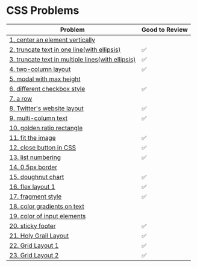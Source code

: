 # CSS Problems

| Problem                                                                                                        | Good to Review |
| -------------------------------------------------------------------------------------------------------------- | -------------- |
| [1. center an element vertically](1.center-an-element-vertically/README.md)                                    |                |
| [2. truncate text in one line(with ellipsis)](2.truncate-text-in-one-line-with-ellipsis/README.md)             | ✅             |
| [3. truncate text in multiple lines(with ellipsis)](3.truncate-text-in-multiple-lines-with-ellipsis/README.md) | ✅             |
| [4. two-column layout](4.two-column-layout/README.md)                                                          | ✅             |
| [5. modal with max height](5.modal-with-max-height/README.md)                                                  |                |
| [6. different checkbox style](6.different-checkbox-style/README.md)                                            | ✅             |
| [7. a row](7.a-row/README.md)                                                                                  |                |
| [8. Twitter's website layout](8.twitter-s-website-layout/README.md)                                            | ✅             |
| [9. multi-column text](9.multi-column-text/README.md)                                                          | ✅             |
| [10. golden ratio rectangle](10.golden-ratio-rectangle/README.md)                                              |                |
| [11. fit the image](11.fit-the-image/README.md)                                                                | ✅             |
| [12. close button in CSS](12.close-button-in-CSS/README.md)                                                    | ✅             |
| [13. list numbering](13.list-numbering/README.md)                                                              | ✅             |
| [14. 0.5px border](14.hairline-border/README.md)                                                               |                |
| [15. doughnut chart](15.doughnut-chart/README.md)                                                              | ✅             |
| [16. flex layout 1](16.flex-layout-1/README.md)                                                                | ✅             |
| [17. fragment style](17.fragment-style/README.md)                                                              | ✅             |
| [18. color gradients on text](18.color-gradients-on-text/README.md)                                            |                |
| [19. color of input elements](19.color-of-input-elements/README.md)                                            |                |
| [20. sticky footer](20.sticky-footer/README.md)                                                                | ✅             |
| [21. Holy Grail Layout](21.holy-grail-layout/README.md)                                                        | ✅             |
| [22. Grid Layout 1](22.grid-layout-1/README.md)                                                                | ✅             |
| [23. Grid Layout 2](23.grid-layout-2/README.md)                                                                | ✅             |
